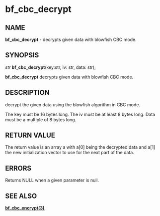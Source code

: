 # bf_cbc_decrypt

## NAME

**bf_cbc_decrypt** - decrypts given data with blowfish CBC mode.

## SYNOPSIS

*str* **bf_cbc_decrypt**(key:str, iv: str, data: str);

**bf_cbc_decrypt** decrypts given data with blowfish CBC mode.

## DESCRIPTION
decrypt the given data using the blowfish algorithm in CBC mode.

The key must be 16 bytes long. 
The iv must be at least 8 bytes long. 
Data must be a multiple of 8 bytes long.

## RETURN VALUE

The return value is an array a with a[0] being the decrypted data and a[1] the new initialization vector to use for the next part of the data.
## ERRORS

Returns NULL when a given parameter is null.

## SEE ALSO

**[bf_cbc_encrypt(3)](bf_cbc_encrypt.md)**,
